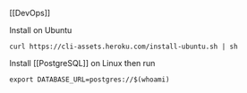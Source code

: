 [[DevOps]]

Install on Ubuntu
```
curl https://cli-assets.heroku.com/install-ubuntu.sh | sh
```

Install [[PostgreSQL]] on Linux then run
```term
export DATABASE_URL=postgres://$(whoami)
```
